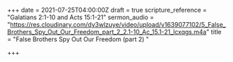+++
date = 2021-07-25T04:00:00Z
draft = true
scripture_reference = "Galatians 2:1-10 and Acts 15:1-21"
sermon_audio = "https://res.cloudinary.com/dy3wlzuye/video/upload/v1639077102/5_False_Brothers_Spy_Out_Our_Freedom_part_2_2.1-10_Ac_15.1-21_lcxqgs.m4a"
title = "False Brothers Spy Out Our Freedom (part 2) "

+++

